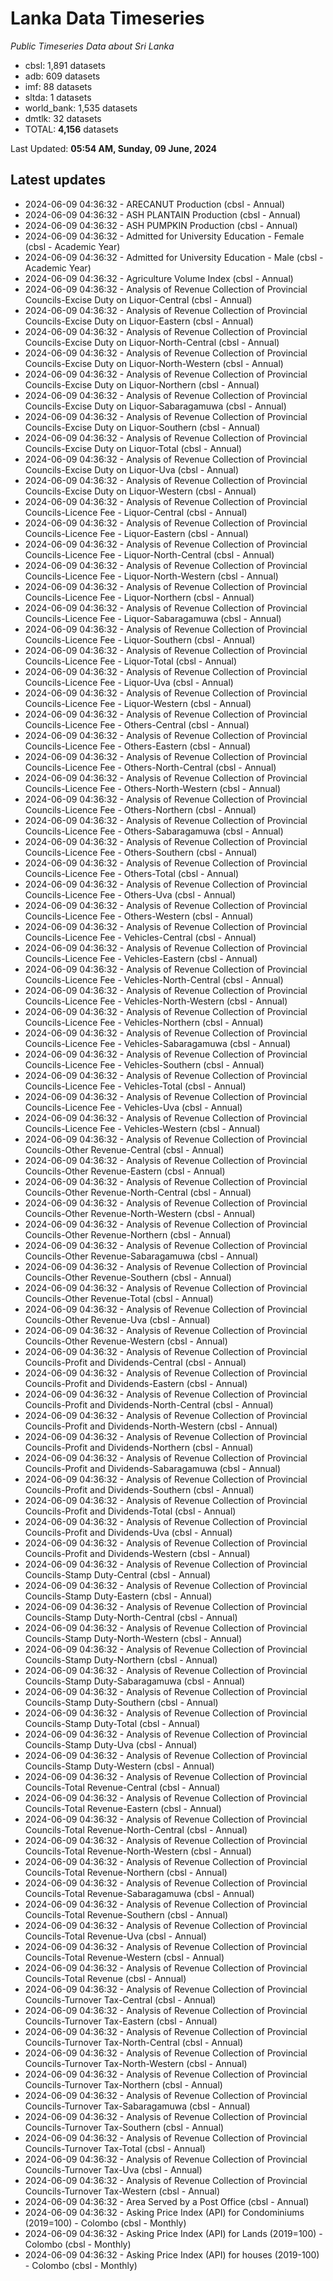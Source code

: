 # Lanka Data Timeseries
*Public Timeseries Data about Sri Lanka*

* cbsl: 1,891 datasets
* adb: 609 datasets
* imf: 88 datasets
* sltda: 1 datasets
* world_bank: 1,535 datasets
* dmtlk: 32 datasets
* TOTAL: **4,156** datasets

Last Updated: **05:54 AM, Sunday, 09 June, 2024**

## Latest updates

* 2024-06-09 04:36:32 - ARECANUT Production (cbsl - Annual)
* 2024-06-09 04:36:32 - ASH PLANTAIN Production (cbsl - Annual)
* 2024-06-09 04:36:32 - ASH PUMPKIN Production (cbsl - Annual)
* 2024-06-09 04:36:32 - Admitted for University Education - Female (cbsl - Academic Year)
* 2024-06-09 04:36:32 - Admitted for University Education - Male (cbsl - Academic Year)
* 2024-06-09 04:36:32 - Agriculture Volume Index (cbsl - Annual)
* 2024-06-09 04:36:32 - Analysis of Revenue Collection of Provincial Councils-Excise Duty on Liquor-Central (cbsl - Annual)
* 2024-06-09 04:36:32 - Analysis of Revenue Collection of Provincial Councils-Excise Duty on Liquor-Eastern (cbsl - Annual)
* 2024-06-09 04:36:32 - Analysis of Revenue Collection of Provincial Councils-Excise Duty on Liquor-North-Central (cbsl - Annual)
* 2024-06-09 04:36:32 - Analysis of Revenue Collection of Provincial Councils-Excise Duty on Liquor-North-Western (cbsl - Annual)
* 2024-06-09 04:36:32 - Analysis of Revenue Collection of Provincial Councils-Excise Duty on Liquor-Northern (cbsl - Annual)
* 2024-06-09 04:36:32 - Analysis of Revenue Collection of Provincial Councils-Excise Duty on Liquor-Sabaragamuwa (cbsl - Annual)
* 2024-06-09 04:36:32 - Analysis of Revenue Collection of Provincial Councils-Excise Duty on Liquor-Southern (cbsl - Annual)
* 2024-06-09 04:36:32 - Analysis of Revenue Collection of Provincial Councils-Excise Duty on Liquor-Total (cbsl - Annual)
* 2024-06-09 04:36:32 - Analysis of Revenue Collection of Provincial Councils-Excise Duty on Liquor-Uva (cbsl - Annual)
* 2024-06-09 04:36:32 - Analysis of Revenue Collection of Provincial Councils-Excise Duty on Liquor-Western (cbsl - Annual)
* 2024-06-09 04:36:32 - Analysis of Revenue Collection of Provincial Councils-Licence Fee - Liquor-Central (cbsl - Annual)
* 2024-06-09 04:36:32 - Analysis of Revenue Collection of Provincial Councils-Licence Fee - Liquor-Eastern (cbsl - Annual)
* 2024-06-09 04:36:32 - Analysis of Revenue Collection of Provincial Councils-Licence Fee - Liquor-North-Central (cbsl - Annual)
* 2024-06-09 04:36:32 - Analysis of Revenue Collection of Provincial Councils-Licence Fee - Liquor-North-Western (cbsl - Annual)
* 2024-06-09 04:36:32 - Analysis of Revenue Collection of Provincial Councils-Licence Fee - Liquor-Northern (cbsl - Annual)
* 2024-06-09 04:36:32 - Analysis of Revenue Collection of Provincial Councils-Licence Fee - Liquor-Sabaragamuwa (cbsl - Annual)
* 2024-06-09 04:36:32 - Analysis of Revenue Collection of Provincial Councils-Licence Fee - Liquor-Southern (cbsl - Annual)
* 2024-06-09 04:36:32 - Analysis of Revenue Collection of Provincial Councils-Licence Fee - Liquor-Total (cbsl - Annual)
* 2024-06-09 04:36:32 - Analysis of Revenue Collection of Provincial Councils-Licence Fee - Liquor-Uva (cbsl - Annual)
* 2024-06-09 04:36:32 - Analysis of Revenue Collection of Provincial Councils-Licence Fee - Liquor-Western (cbsl - Annual)
* 2024-06-09 04:36:32 - Analysis of Revenue Collection of Provincial Councils-Licence Fee - Others-Central (cbsl - Annual)
* 2024-06-09 04:36:32 - Analysis of Revenue Collection of Provincial Councils-Licence Fee - Others-Eastern (cbsl - Annual)
* 2024-06-09 04:36:32 - Analysis of Revenue Collection of Provincial Councils-Licence Fee - Others-North-Central (cbsl - Annual)
* 2024-06-09 04:36:32 - Analysis of Revenue Collection of Provincial Councils-Licence Fee - Others-North-Western (cbsl - Annual)
* 2024-06-09 04:36:32 - Analysis of Revenue Collection of Provincial Councils-Licence Fee - Others-Northern (cbsl - Annual)
* 2024-06-09 04:36:32 - Analysis of Revenue Collection of Provincial Councils-Licence Fee - Others-Sabaragamuwa (cbsl - Annual)
* 2024-06-09 04:36:32 - Analysis of Revenue Collection of Provincial Councils-Licence Fee - Others-Southern (cbsl - Annual)
* 2024-06-09 04:36:32 - Analysis of Revenue Collection of Provincial Councils-Licence Fee - Others-Total (cbsl - Annual)
* 2024-06-09 04:36:32 - Analysis of Revenue Collection of Provincial Councils-Licence Fee - Others-Uva (cbsl - Annual)
* 2024-06-09 04:36:32 - Analysis of Revenue Collection of Provincial Councils-Licence Fee - Others-Western (cbsl - Annual)
* 2024-06-09 04:36:32 - Analysis of Revenue Collection of Provincial Councils-Licence Fee - Vehicles-Central (cbsl - Annual)
* 2024-06-09 04:36:32 - Analysis of Revenue Collection of Provincial Councils-Licence Fee - Vehicles-Eastern (cbsl - Annual)
* 2024-06-09 04:36:32 - Analysis of Revenue Collection of Provincial Councils-Licence Fee - Vehicles-North-Central (cbsl - Annual)
* 2024-06-09 04:36:32 - Analysis of Revenue Collection of Provincial Councils-Licence Fee - Vehicles-North-Western (cbsl - Annual)
* 2024-06-09 04:36:32 - Analysis of Revenue Collection of Provincial Councils-Licence Fee - Vehicles-Northern (cbsl - Annual)
* 2024-06-09 04:36:32 - Analysis of Revenue Collection of Provincial Councils-Licence Fee - Vehicles-Sabaragamuwa (cbsl - Annual)
* 2024-06-09 04:36:32 - Analysis of Revenue Collection of Provincial Councils-Licence Fee - Vehicles-Southern (cbsl - Annual)
* 2024-06-09 04:36:32 - Analysis of Revenue Collection of Provincial Councils-Licence Fee - Vehicles-Total (cbsl - Annual)
* 2024-06-09 04:36:32 - Analysis of Revenue Collection of Provincial Councils-Licence Fee - Vehicles-Uva (cbsl - Annual)
* 2024-06-09 04:36:32 - Analysis of Revenue Collection of Provincial Councils-Licence Fee - Vehicles-Western (cbsl - Annual)
* 2024-06-09 04:36:32 - Analysis of Revenue Collection of Provincial Councils-Other Revenue-Central (cbsl - Annual)
* 2024-06-09 04:36:32 - Analysis of Revenue Collection of Provincial Councils-Other Revenue-Eastern (cbsl - Annual)
* 2024-06-09 04:36:32 - Analysis of Revenue Collection of Provincial Councils-Other Revenue-North-Central (cbsl - Annual)
* 2024-06-09 04:36:32 - Analysis of Revenue Collection of Provincial Councils-Other Revenue-North-Western (cbsl - Annual)
* 2024-06-09 04:36:32 - Analysis of Revenue Collection of Provincial Councils-Other Revenue-Northern (cbsl - Annual)
* 2024-06-09 04:36:32 - Analysis of Revenue Collection of Provincial Councils-Other Revenue-Sabaragamuwa (cbsl - Annual)
* 2024-06-09 04:36:32 - Analysis of Revenue Collection of Provincial Councils-Other Revenue-Southern (cbsl - Annual)
* 2024-06-09 04:36:32 - Analysis of Revenue Collection of Provincial Councils-Other Revenue-Total (cbsl - Annual)
* 2024-06-09 04:36:32 - Analysis of Revenue Collection of Provincial Councils-Other Revenue-Uva (cbsl - Annual)
* 2024-06-09 04:36:32 - Analysis of Revenue Collection of Provincial Councils-Other Revenue-Western (cbsl - Annual)
* 2024-06-09 04:36:32 - Analysis of Revenue Collection of Provincial Councils-Profit and Dividends-Central (cbsl - Annual)
* 2024-06-09 04:36:32 - Analysis of Revenue Collection of Provincial Councils-Profit and Dividends-Eastern (cbsl - Annual)
* 2024-06-09 04:36:32 - Analysis of Revenue Collection of Provincial Councils-Profit and Dividends-North-Central (cbsl - Annual)
* 2024-06-09 04:36:32 - Analysis of Revenue Collection of Provincial Councils-Profit and Dividends-North-Western (cbsl - Annual)
* 2024-06-09 04:36:32 - Analysis of Revenue Collection of Provincial Councils-Profit and Dividends-Northern (cbsl - Annual)
* 2024-06-09 04:36:32 - Analysis of Revenue Collection of Provincial Councils-Profit and Dividends-Sabaragamuwa (cbsl - Annual)
* 2024-06-09 04:36:32 - Analysis of Revenue Collection of Provincial Councils-Profit and Dividends-Southern (cbsl - Annual)
* 2024-06-09 04:36:32 - Analysis of Revenue Collection of Provincial Councils-Profit and Dividends-Total (cbsl - Annual)
* 2024-06-09 04:36:32 - Analysis of Revenue Collection of Provincial Councils-Profit and Dividends-Uva (cbsl - Annual)
* 2024-06-09 04:36:32 - Analysis of Revenue Collection of Provincial Councils-Profit and Dividends-Western (cbsl - Annual)
* 2024-06-09 04:36:32 - Analysis of Revenue Collection of Provincial Councils-Stamp Duty-Central (cbsl - Annual)
* 2024-06-09 04:36:32 - Analysis of Revenue Collection of Provincial Councils-Stamp Duty-Eastern (cbsl - Annual)
* 2024-06-09 04:36:32 - Analysis of Revenue Collection of Provincial Councils-Stamp Duty-North-Central (cbsl - Annual)
* 2024-06-09 04:36:32 - Analysis of Revenue Collection of Provincial Councils-Stamp Duty-North-Western (cbsl - Annual)
* 2024-06-09 04:36:32 - Analysis of Revenue Collection of Provincial Councils-Stamp Duty-Northern (cbsl - Annual)
* 2024-06-09 04:36:32 - Analysis of Revenue Collection of Provincial Councils-Stamp Duty-Sabaragamuwa (cbsl - Annual)
* 2024-06-09 04:36:32 - Analysis of Revenue Collection of Provincial Councils-Stamp Duty-Southern (cbsl - Annual)
* 2024-06-09 04:36:32 - Analysis of Revenue Collection of Provincial Councils-Stamp Duty-Total (cbsl - Annual)
* 2024-06-09 04:36:32 - Analysis of Revenue Collection of Provincial Councils-Stamp Duty-Uva (cbsl - Annual)
* 2024-06-09 04:36:32 - Analysis of Revenue Collection of Provincial Councils-Stamp Duty-Western (cbsl - Annual)
* 2024-06-09 04:36:32 - Analysis of Revenue Collection of Provincial Councils-Total Revenue-Central (cbsl - Annual)
* 2024-06-09 04:36:32 - Analysis of Revenue Collection of Provincial Councils-Total Revenue-Eastern (cbsl - Annual)
* 2024-06-09 04:36:32 - Analysis of Revenue Collection of Provincial Councils-Total Revenue-North-Central (cbsl - Annual)
* 2024-06-09 04:36:32 - Analysis of Revenue Collection of Provincial Councils-Total Revenue-North-Western (cbsl - Annual)
* 2024-06-09 04:36:32 - Analysis of Revenue Collection of Provincial Councils-Total Revenue-Northern (cbsl - Annual)
* 2024-06-09 04:36:32 - Analysis of Revenue Collection of Provincial Councils-Total Revenue-Sabaragamuwa (cbsl - Annual)
* 2024-06-09 04:36:32 - Analysis of Revenue Collection of Provincial Councils-Total Revenue-Southern (cbsl - Annual)
* 2024-06-09 04:36:32 - Analysis of Revenue Collection of Provincial Councils-Total Revenue-Uva (cbsl - Annual)
* 2024-06-09 04:36:32 - Analysis of Revenue Collection of Provincial Councils-Total Revenue-Western (cbsl - Annual)
* 2024-06-09 04:36:32 - Analysis of Revenue Collection of Provincial Councils-Total Revenue (cbsl - Annual)
* 2024-06-09 04:36:32 - Analysis of Revenue Collection of Provincial Councils-Turnover Tax-Central (cbsl - Annual)
* 2024-06-09 04:36:32 - Analysis of Revenue Collection of Provincial Councils-Turnover Tax-Eastern (cbsl - Annual)
* 2024-06-09 04:36:32 - Analysis of Revenue Collection of Provincial Councils-Turnover Tax-North-Central (cbsl - Annual)
* 2024-06-09 04:36:32 - Analysis of Revenue Collection of Provincial Councils-Turnover Tax-North-Western (cbsl - Annual)
* 2024-06-09 04:36:32 - Analysis of Revenue Collection of Provincial Councils-Turnover Tax-Northern (cbsl - Annual)
* 2024-06-09 04:36:32 - Analysis of Revenue Collection of Provincial Councils-Turnover Tax-Sabaragamuwa (cbsl - Annual)
* 2024-06-09 04:36:32 - Analysis of Revenue Collection of Provincial Councils-Turnover Tax-Southern (cbsl - Annual)
* 2024-06-09 04:36:32 - Analysis of Revenue Collection of Provincial Councils-Turnover Tax-Total (cbsl - Annual)
* 2024-06-09 04:36:32 - Analysis of Revenue Collection of Provincial Councils-Turnover Tax-Uva (cbsl - Annual)
* 2024-06-09 04:36:32 - Analysis of Revenue Collection of Provincial Councils-Turnover Tax-Western (cbsl - Annual)
* 2024-06-09 04:36:32 - Area Served by a Post Office (cbsl - Annual)
* 2024-06-09 04:36:32 - Asking Price Index (API) for Condominiums (2019=100) - Colombo (cbsl - Monthly)
* 2024-06-09 04:36:32 - Asking Price Index (API) for Lands (2019=100) - Colombo (cbsl - Monthly)
* 2024-06-09 04:36:32 - Asking Price Index (API) for houses (2019-100) - Colombo (cbsl - Monthly)